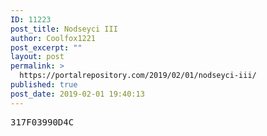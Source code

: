 ```yaml
---
ID: 11223
post_title: Nodseyci III
author: Coolfox1221
post_excerpt: ""
layout: post
permalink: >
  https://portalrepository.com/2019/02/01/nodseyci-iii/
published: true
post_date: 2019-02-01 19:40:13
---
```

<pre>317F03990D4C</pre>